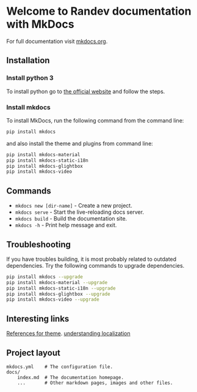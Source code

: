 # Welcome to Randev documentation with MkDocs

For full documentation visit [mkdocs.org](https://www.mkdocs.org).

## Installation

### Install python 3

To install python go to [the official website](https://www.python.org/downloads/windows/) and follow the steps.

### Install mkdocs
To install MkDocs, run the following command from the command line:

```bash
pip install mkdocs
```

and also install the theme and plugins from command line:

```bash
pip install mkdocs-material
pip install mkdocs-static-i18n
pip install mkdocs-glightbox
pip install mkdocs-video
```

## Commands

* `mkdocs new [dir-name]` - Create a new project.
* `mkdocs serve` - Start the live-reloading docs server.
* `mkdocs build` - Build the documentation site.
* `mkdocs -h` - Print help message and exit.

## Troubleshooting

If you have troubles building, it is most probably related to outdated dependencies. Try the following commands to upgrade dependencies.

```bash
pip install mkdocs --upgrade
pip install mkdocs-material --upgrade
pip install mkdocs-static-i18n --upgrade
pip install mkdocs-glightbox --upgrade
pip install mkdocs-video --upgrade
```


## Interesting links

[References for theme](https://squidfunk.github.io/mkdocs-material/reference/admonitions/).
[understanding localization](https://ultrabug.github.io/mkdocs-static-i18n/en/)


## Project layout

    mkdocs.yml    # The configuration file.
    docs/
        index.md  # The documentation homepage.
        ...       # Other markdown pages, images and other files.
